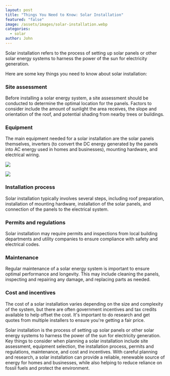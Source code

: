 ```yaml
---
layout: post
title: "Things You Need to Know: Solar Installation"
featured: "false"
image: /assets/images/solar-installation.webp
categories:
  - solar
author: John
---
```

Solar installation refers to the process of setting up solar panels or other solar energy systems to harness the power of the sun for electricity generation.

Here are some key things you need to know about solar installation:

### Site assessment

Before installing a solar energy system, a site assessment should be conducted to determine the optimal location for the panels. Factors to consider include the amount of sunlight the area receives, the slope and orientation of the roof, and potential shading from nearby trees or buildings.

### Equipment

The main equipment needed for a solar installation are the solar panels themselves, inverters (to convert the DC energy generated by the panels into AC energy used in homes and businesses), mounting hardware, and electrical wiring.

![](https://www.youtube.com/watch?v=Ptk_1Dc2iPY)

![](//www.youtube.com/watch?v=Ptk_1Dc2iPY?width=800&height=500)

### Installation process

Solar installation typically involves several steps, including roof preparation, installation of mounting hardware, installation of the solar panels, and connection of the panels to the electrical system.

### Permits and regulations

Solar installation may require permits and inspections from local building departments and utility companies to ensure compliance with safety and electrical codes.

### Maintenance

Regular maintenance of a solar energy system is important to ensure optimal performance and longevity. This may include cleaning the panels, inspecting and repairing any damage, and replacing parts as needed.

### Cost and incentives

The cost of a solar installation varies depending on the size and complexity of the system, but there are often government incentives and tax credits available to help offset the cost. It's important to do research and get quotes from multiple installers to ensure you're getting a fair price.

Solar installation is the process of setting up solar panels or other solar energy systems to harness the power of the sun for electricity generation. Key things to consider when planning a solar installation include site assessment, equipment selection, the installation process, permits and regulations, maintenance, and cost and incentives. With careful planning and research, a solar installation can provide a reliable, renewable source of energy for homes and businesses, while also helping to reduce reliance on fossil fuels and protect the environment.